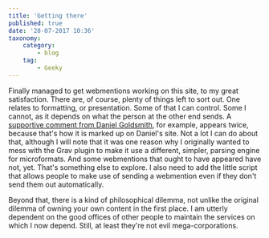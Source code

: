 ```yaml
---
title: 'Getting there'
published: true
date: '28-07-2017 10:36'
taxonomy:
    category:
        - blog
    tag:
        - Geeky
---
```


Finally managed to get webmentions working on this site, to my great satisfaction. There are, of course, plenty of things left to sort out. One relates to  formatting, or presentation. Some of that I can control. Some I cannot, as it depends on what the person at the other end sends. A <a class="u-in-reply-to" href="https://ascraeus.org/micro/1501178407/">supportive comment from Daniel Goldsmith</a>, for example, appears twice, because that's how it is marked up on Daniel's site. Not a lot I can do about that, although I will note that it was one reason why I originally wanted to mess with the Grav plugin to make it use a different, simpler, parsing engine for microformats. And some webmentions that ought to have appeared have not, yet. That's something else to explore. I also need to add the little script that allows people to make use of sending a webmention  even if they don't send them out automatically.

Beyond that, there is a kind of philosophical dilemma, not unlike the original dilemma of owning your own content in the first place. I am utterly dependent on the good offices of other people to maintain the services on which I now depend. Still, at least they're not evil mega-corporations.
